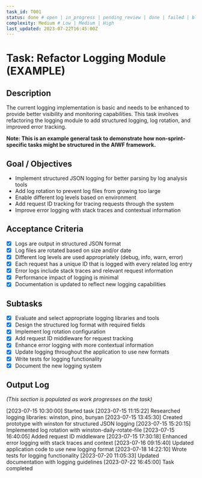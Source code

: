 ```yaml
---
task_id: T001
status: done # open | in_progress | pending_review | done | failed | blocked
complexity: Medium # Low | Medium | High
last_updated: 2023-07-22T16:45:00Z
---
```


# Task: Refactor Logging Module (EXAMPLE)

## Description

The current logging implementation is basic and needs to be enhanced to provide better visibility and monitoring capabilities. This task involves refactoring the logging module to add structured logging, log rotation, and improved error tracking.

**Note: This is an example general task to demonstrate how non-sprint-specific tasks might be structured in the AIWF framework.**

## Goal / Objectives

- Implement structured JSON logging for better parsing by log analysis tools
- Add log rotation to prevent log files from growing too large
- Enable different log levels based on environment
- Add request ID tracking for tracing requests through the system
- Improve error logging with stack traces and contextual information

## Acceptance Criteria

- [x] Logs are output in structured JSON format
- [x] Log files are rotated based on size and/or date
- [x] Different log levels are used appropriately (debug, info, warn, error)
- [x] Each request has a unique ID that is logged with every related log entry
- [x] Error logs include stack traces and relevant request information
- [x] Performance impact of logging is minimal
- [x] Documentation is updated to reflect new logging capabilities

## Subtasks

- [x] Evaluate and select appropriate logging libraries and tools
- [x] Design the structured log format with required fields
- [x] Implement log rotation configuration
- [x] Add request ID middleware for request tracking
- [x] Enhance error logging with more contextual information
- [x] Update logging throughout the application to use new formats
- [x] Write tests for logging functionality
- [x] Document the new logging system

## Output Log

_(This section is populated as work progresses on the task)_

[2023-07-15 10:30:00] Started task
[2023-07-15 11:15:22] Researched logging libraries: winston, pino, bunyan
[2023-07-15 13:45:30] Created prototype with winston for structured JSON logging
[2023-07-15 15:20:15] Implemented log rotation with winston-daily-rotate-file
[2023-07-15 16:40:05] Added request ID middleware
[2023-07-15 17:30:18] Enhanced error logging with stack traces and context
[2023-07-16 09:15:40] Updated application code to use new logging format
[2023-07-18 14:22:10] Wrote tests for logging functionality
[2023-07-20 11:05:33] Updated documentation with logging guidelines
[2023-07-22 16:45:00] Task completed
